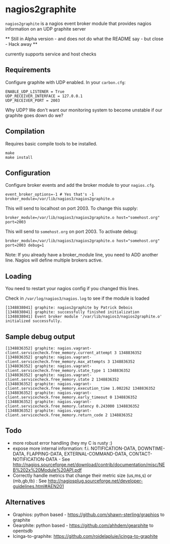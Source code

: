 # nagios2graphite

`nagios2graphite` is a nagios event broker module that provides nagios information on an UDP graphite server

** Still in Alpha version - and does not do what the README say - but close - Hack away **

currently supports service and host checks

## Requirements
Configure graphite with UDP enabled. In your `carbon.cfg`:

    ENABLE_UDP_LISTENER = True
    UDP_RECEIVER_INTERFACE = 127.0.0.1
    UDP_RECEIVER_PORT = 2003

Why UDP? We don't want our monitoring system to become unstable if our graphite goes down do we?

## Compilation
Requires basic compile tools to be installed.

    make
    make install

## Configuration
Configure broker events and add the broker module to your `nagios.cfg`.

    event_broker_options=-1 # Yes that's -1
    broker_module=/var/lib/nagios3/nagios2graphite.o

This will send to localhost on port 2003. To change this supply:

    broker_module=/var/lib/nagios3/nagios2graphite.o host="somehost.org" port=2003

This will send to `somehost.org` on port 2003. To activate debug:

    broker_module=/var/lib/nagios3/nagios2graphite.o host="somehost.org" port=2003 debug=1

Note: If you already have a broker_module line, you need to ADD another line. Nagios will define multiple brokers active.

## Loading
You need to restart your nagios config if you changed this lines.

Check in `/var/log/nagios3/nagios.log` to see if the module is loaded

    [1348838041] graphite: nagios2graphite by Patrick Debois
    [1348838041] graphite: successfully finished initialization
    [1348838041] Event broker module '/var/lib/nagios3/nagios2graphite.o' initialized successfully.

## Sample debug output

    [1348836352] graphite: nagios.vagrant-client.servicecheck.free_memory.current_attempt 3 1348836352
    [1348836352] graphite: nagios.vagrant-client.servicecheck.free_memory.max_attempts 3 1348836352
    [1348836352] graphite: nagios.vagrant-client.servicecheck.free_memory.state_type 1 1348836352
    [1348836352] graphite: nagios.vagrant-client.servicecheck.free_memory.state 2 1348836352
    [1348836352] graphite: nagios.vagrant-client.servicecheck.free_memory.execution_time 1.002262 1348836352
    [1348836352] graphite: nagios.vagrant-client.servicecheck.free_memory.early_timeout 0 1348836352
    [1348836352] graphite: nagios.vagrant-client.servicecheck.free_memory.latency 0.243000 1348836352
    [1348836352] graphite: nagios.vagrant-client.servicecheck.free_memory.return_code 2 1348836352

## Todo

- more robust error handling (hey my C is rusty :)
- expose more internal information: f.i. NOTIFICATION-DATA, DOWNTIME-DATA, FLAPPING-DATA, EXTERNAL-COMMAND-DATA, CONTACT-NOTIFICATION-DATA - See <http://nagios.sourceforge.net/download/contrib/documentation/misc/NEB%202x%20Module%20API.pdf>
- Correctly handle metrics that change their metric size (us,ms,s) or (mb,gb,tb) : See <http://nagiosplug.sourceforge.net/developer-guidelines.html#AEN201>

## Alternatives

- Graphios: python based - <https://github.com/shawn-sterling/graphios> to graphite
- Gearphite: python based - <https://github.com/ahhdem/gearphite> to opentsdb
- Icinga-to-graphite: <https://github.com/roidelapluie/icinga-to-graphite>

